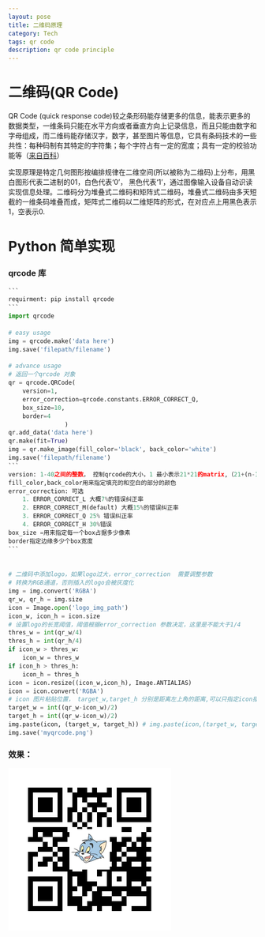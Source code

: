 ```yaml
---
layout: pose
title: 二维码原理
category: Tech
tags: qr code
description: qr code principle
---
```


# 二维码(QR Code)

QR Code (quick response code)较之条形码能存储更多的信息，能表示更多的数据类型，一维条码只能在水平方向或者垂直方向上记录信息，而且只能由数字和字母组成，而二维码能存储汉字，数字，甚至图片等信息，它具有条码技术的一些共性：每种码制有其特定的字符集；每个字符占有一定的宽度；具有一定的校验功能等（[来自百科]([https://baike.baidu.com/item/%E4%BA%8C%E7%BB%B4%E7%A0%81/2385673?fr=aladdin](https://baike.baidu.com/item/二维码/2385673?fr=aladdin))）

实现原理是特定几何图形按编排规律在二维空间(所以被称为二维码)上分布，用黑白图形代表二进制的01，白色代表‘0’， 黑色代表‘1’，通过图像输入设备自动识读实现信息处理。二维码分为堆叠式二维码和矩阵式二维码，堆叠式二维码由多天短截的一维条码堆叠而成，矩阵式二维码以二维矩阵的形式，在对应点上用黑色表示1，空表示0.



# Python 简单实现

### qrcode 库

```python
​```
requirment: pip install qrcode
​```
import qrcode

# easy usage
img = qrcode.make('data here')
img.save('filepath/filename')

# advance usage
# 返回一个qrcode 对象
qr = qrcode.QRCode(
    version=1,
    error_correction=qrcode.constants.ERROR_CORRECT_Q,
    box_size=10,
    border=4
				)
qr.add_data('data here')
qr.make(fit=True)
img = qr.make_image(fill_color='black', back_color='white')
img.save('filepath/filename')
​```
version: 1-40之间的整数， 控制qrcode的大小，1 最小表示21*21的matrix,（21+(n-1)*4） 设为None时，可以在make式make(fit=True)来自动调节
fill_color,back_color用来指定填充的和空白的部分的颜色
error_correction: 可选
    1. ERROR_CORRECT_L 大概7%的错误纠正率
    2. ERROR_CORRECT_M(default) 大概15%的错误纠正率
    3. ERROR_CORRECT_Q 25% 错误纠正率
    4. ERROR_CORRECT_H 30%错误
box_size =用来指定每一个box占据多少像素
border指定边缘多少个box宽度
​```


# 二维码中添加logo，如果logo过大，error_correction  需要调整参数
# 转换为RGB通道，否则插入的logo会被灰度化
img = img.convert('RGBA') 
qr_w, qr_h = img.size
icon = Image.open('logo_img_path')
icon_w, icon_h = icon.size
# 设置logo的长宽阈值，阈值根据error_correction 参数决定，这里是不能大于1/4
thres_w = int(qr_w/4) 
thres_h = int(qr_h/4)
if icon_w > thres_w:
    icon_w = thres_w
if icon_h > thres_h:
    icon_h = thres_h
icon = icon.resize((icon_w,icon_h), Image.ANTIALIAS)
icon = icon.convert('RGBA')
# icon 图片粘贴位置， target_w,target_h 分别是距离左上角的距离,可以只指定icon插入的左上角，也可以同时指定左上和右下角，如果图片大于这个大小，会被裁剪
target_w = int((qr_w-icon_w)/2)
target_h = int((qr_w-icon_w)/2)
img.paste(icon, (target_w, target_h)) # img.paste(icon,(target_w, target_h, target_w + icon.size[0], target_h+icon + size[1])) 
img.save('myqrcode.png')


```

### 效果：

![myqrcode](https://github.com/weiqi-jiang/weiqi-jiang.github.io/blob/master/pic/myqrcode.png?raw=true)

